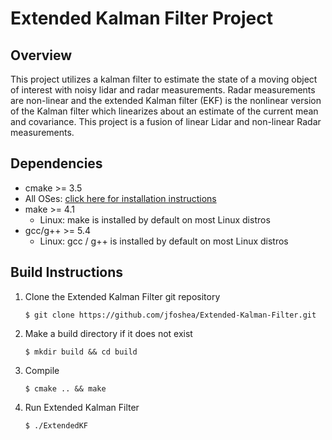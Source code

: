 # Extended Kalman Filter Project

## Overview 
This project utilizes a kalman filter to estimate the state of a moving object of interest with noisy lidar and radar measurements.  Radar measurements are non-linear and the extended Kalman filter (EKF) is the nonlinear version of the Kalman filter which linearizes about an estimate of the current mean and covariance. This project is a fusion of linear Lidar and non-linear Radar measurements.

## Dependencies

* cmake >= 3.5
 * All OSes: [click here for installation instructions](https://cmake.org/install/)
* make >= 4.1
  * Linux: make is installed by default on most Linux distros
* gcc/g++ >= 5.4
  * Linux: gcc / g++ is installed by default on most Linux distros

## Build Instructions 
1. Clone the Extended Kalman Filter git repository
    ```  
    $ git clone https://github.com/jfoshea/Extended-Kalman-Filter.git
    ```
2. Make a build directory if it does not exist
    ```  
    $ mkdir build && cd build 
    ```
3. Compile 
    ```  
    $ cmake .. && make 
    ```
4. Run Extended Kalman Filter 
    ```  
    $ ./ExtendedKF 
    ```
